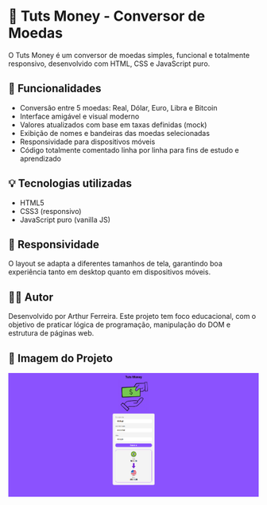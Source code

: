<h1>💸 Tuts Money - Conversor de Moedas</h1>
<p>O Tuts Money é um conversor de moedas simples, funcional e totalmente responsivo, desenvolvido com HTML, CSS e JavaScript puro.</p>
<h2>🚀 Funcionalidades</h2>
<ul>
  <li>Conversão entre 5 moedas: Real, Dólar, Euro, Libra e Bitcoin</li>
  <li>Interface amigável e visual moderno</li>
  <li>Valores atualizados com base em taxas definidas (mock)</li>
  <li>Exibição de nomes e bandeiras das moedas selecionadas</li>
  <li>Responsividade para dispositivos móveis</li>
  <li>Código totalmente comentado linha por linha para fins de estudo e aprendizado</li>
</ul>
<h2>💡 Tecnologias utilizadas</h2>
<ul>
  <li>HTML5</li>
  <li>CSS3 (responsivo)</li>
  <li>JavaScript puro (vanilla JS)</li>
</ul>
<h2>📱 Responsividade</h2>
<p>O layout se adapta a diferentes tamanhos de tela, garantindo boa experiência tanto em desktop quanto em dispositivos móveis.</p>
<h2>👨‍💻 Autor</h2>
<p>Desenvolvido por Arthur Ferreira.
Este projeto tem foco educacional, com o objetivo de praticar lógica de programação, manipulação do DOM e estrutura de páginas web.</p>
<h2>📸 Imagem do Projeto</h2>
<img src="https://github.com/ArthurFerreiraTeixeira/ConversorDeMoedas/blob/master/assets/img-readme.png?raw=true">
